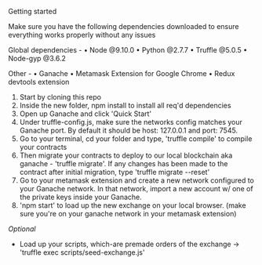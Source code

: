 Getting started

Make sure you have the following dependencies downloaded to ensure everything works properly without any issues

Global dependencies - 
•	Node @9.10.0
•	Python @2.7.7
•	Truffle @5.0.5
•	Node-gyp @3.6.2

Other -
•	Ganache
•	Metamask Extension for Google Chrome
•	Redux devtools extension

1. Start by cloning this repo
2. Inside the new folder, npm install to install all req'd dependencies
3. Open up Ganache and click 'Quick Start'
4. Under truffle-config.js, make sure the networks config matches your Ganache port. By default it should be host: 127.0.0.1 and port:   7545. 
5. Go to your terminal, cd your folder and type, 'truffle compile' to compile your contracts 
6. Then migrate your contracts to deploy to our local blockchain aka ganache - 'truffle migrate'. If any changes has been made to the contract after initial migration, type 'truffle migrate --reset'
7. Go to your metamask extension and create a new network configured to your Ganache network. In that network, import a new account w/ one of the private keys inside your Ganache.
8. 'npm start' to load up the new exchange on your local browser. (make sure you're on your ganache network in your metamask extension)

*Optional*
- Load up your scripts, which-are premade orders of the exchange -> 'truffle exec scripts/seed-exchange.js'


